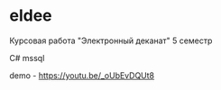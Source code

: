 # eldee
Курсовая работа "Электронный деканат" 5 семестр

С# mssql

demo - https://youtu.be/_oUbEvDQUt8
